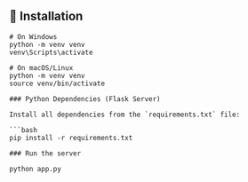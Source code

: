 
## 🚀 Installation

``` setting up the virtual environment
# On Windows
python -m venv venv
venv\Scripts\activate

# On macOS/Linux
python -m venv venv
source venv/bin/activate

### Python Dependencies (Flask Server)

Install all dependencies from the `requirements.txt` file:

```bash
pip install -r requirements.txt

### Run the server

python app.py
